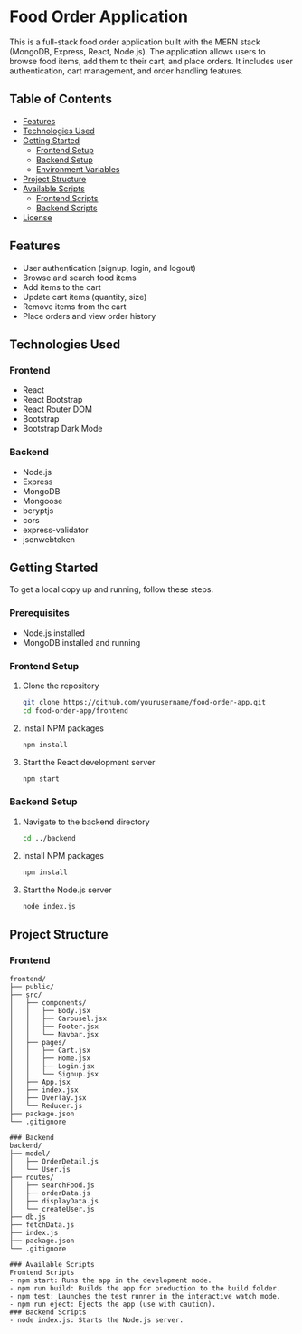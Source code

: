 # Food Order Application

This is a full-stack food order application built with the MERN stack (MongoDB, Express, React, Node.js). The application allows users to browse food items, add them to their cart, and place orders. It includes user authentication, cart management, and order handling features.

## Table of Contents
- [Features](#features)
- [Technologies Used](#technologies-used)
- [Getting Started](#getting-started)
  - [Frontend Setup](#frontend-setup)
  - [Backend Setup](#backend-setup)
  - [Environment Variables](#environment-variables)
- [Project Structure](#project-structure)
- [Available Scripts](#available-scripts)
  - [Frontend Scripts](#frontend-scripts)
  - [Backend Scripts](#backend-scripts)
- [License](#license)



## Features
- User authentication (signup, login, and logout)
- Browse and search food items
- Add items to the cart
- Update cart items (quantity, size)
- Remove items from the cart
- Place orders and view order history

## Technologies Used
### Frontend
- React
- React Bootstrap
- React Router DOM
- Bootstrap
- Bootstrap Dark Mode

### Backend
- Node.js
- Express
- MongoDB
- Mongoose
- bcryptjs
- cors
- express-validator
- jsonwebtoken

## Getting Started
To get a local copy up and running, follow these steps.

### Prerequisites
- Node.js installed
- MongoDB installed and running

### Frontend Setup
1. Clone the repository
    ```bash
    git clone https://github.com/yourusername/food-order-app.git
    cd food-order-app/frontend
    ```
2. Install NPM packages
    ```bash
    npm install
    ```
3. Start the React development server
    ```bash
    npm start
    ```

### Backend Setup
1. Navigate to the backend directory
    ```bash
    cd ../backend
    ```
2. Install NPM packages
    ```bash
    npm install
    ```
3. Start the Node.js server
    ```bash
    node index.js
    ```


## Project Structure
### Frontend
```plaintext
frontend/
├── public/
├── src/
│   ├── components/
│   │   ├── Body.jsx
│   │   ├── Carousel.jsx
│   │   ├── Footer.jsx
│   │   └── Navbar.jsx
│   ├── pages/
│   │   ├── Cart.jsx
│   │   ├── Home.jsx
│   │   ├── Login.jsx
│   │   └── Signup.jsx
│   ├── App.jsx
│   ├── index.jsx
│   ├── Overlay.jsx
│   └── Reducer.js
├── package.json
└── .gitignore

### Backend
backend/
├── model/
│   ├── OrderDetail.js
│   └── User.js
├── routes/
│   ├── searchFood.js
│   ├── orderData.js
│   ├── displayData.js
│   └── createUser.js
├── db.js
├── fetchData.js
├── index.js
├── package.json
└── .gitignore

### Available Scripts
Frontend Scripts
- npm start: Runs the app in the development mode.
- npm run build: Builds the app for production to the build folder.
- npm test: Launches the test runner in the interactive watch mode.
- npm run eject: Ejects the app (use with caution).
### Backend Scripts
- node index.js: Starts the Node.js server.
